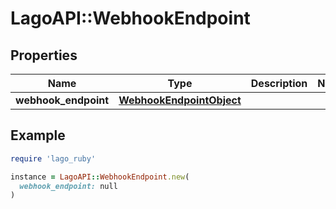# LagoAPI::WebhookEndpoint

## Properties

| Name | Type | Description | Notes |
| ---- | ---- | ----------- | ----- |
| **webhook_endpoint** | [**WebhookEndpointObject**](WebhookEndpointObject.md) |  |  |

## Example

```ruby
require 'lago_ruby'

instance = LagoAPI::WebhookEndpoint.new(
  webhook_endpoint: null
)
```

